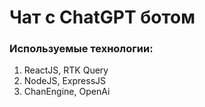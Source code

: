 #  Чат с ChatGPT ботом

### Используемые технологии:
1. ReactJS, RTK Query
2. NodeJS, ExpressJS
3. ChanEngine, OpenAi
